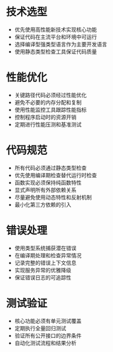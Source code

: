 # 技术选型
- 优先使用高性能新技术实现核心功能
- 保证代码在主流平台和环境中可运行
- 选择编译型强类型语言作为主要开发语言
- 使用静态类型检查工具保证代码质量

# 性能优化
- 关键路径代码必须经过性能优化
- 避免不必要的内存分配和复制
- 使用性能监控工具跟踪性能指标
- 控制程序启动时的资源开销
- 定期进行性能压测和基准测试

# 代码规范
- 所有代码必须通过静态类型检查
- 优先使用编译期检查替代运行时检查
- 函数实现必须保持纯函数特性
- 显式声明所有外部依赖关系
- 尽量避免使用动态特性和反射机制
- 最小化第三方依赖的引入

# 错误处理
- 使用类型系统捕获潜在错误
- 在编译期处理和检查异常情况
- 记录完整的错误上下文信息
- 实现服务异常的优雅降级
- 保证错误日志的可追踪性

# 测试验证
- 核心功能必须有单元测试覆盖
- 定期执行全量回归测试
- 验证所有公开接口的边界条件
- 自动化测试流程和结果分析
